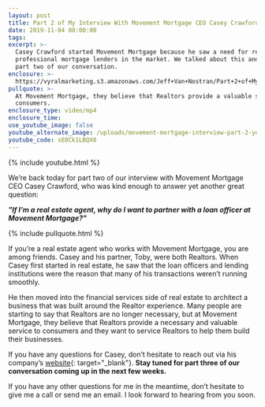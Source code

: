 ```yaml
---
layout: post
title: Part 2 of My Interview With Movement Mortgage CEO Casey Crawford
date: 2019-11-04 00:00:00
tags:
excerpt: >-
  Casey Crawford started Movement Mortgage because he saw a need for reliable,
  professional mortgage lenders in the market. We talked about this and more in
  part two of our conversation.
enclosure: >-
  https://vyralmarketing.s3.amazonaws.com/Jeff+Van+Nostran/Part+2+of+My+Interview+With+Movement+Mortgage+CEO+Casey+Crawford.mp4
pullquote: >-
  At Movement Mortgage, they believe that Realtors provide a valuable service to
  consumers.
enclosure_type: video/mp4
enclosure_time:
use_youtube_image: false
youtube_alternate_image: /uploads/movement-mortgage-interview-part-2-youtube.jpg
youtube_code: sE8Ck1LBQX8
---
```


{% include youtube.html %}

We’re back today for part two of our interview with Movement Mortgage CEO Casey Crawford, who was kind enough to answer yet another great question:

***"If I’m a real estate agent, why do I want to partner with a loan officer at Movement Mortgage?"***

{% include pullquote.html %}

If you’re a real estate agent who works with Movement Mortgage, you are among friends. Casey and his partner, Toby, were both Realtors. When Casey first started in real estate, he saw that the loan officers and lending institutions were the reason that many of his transactions weren’t running smoothly.&nbsp;

He then moved into the financial services side of real estate to architect a business that was built around the Realtor experience. Many people are starting to say that Realtors are no longer necessary, but at Movement Mortgage, they believe that Realtors provide a necessary and valuable service to consumers and they want to service Realtors to help them build their businesses.&nbsp;

If you have any questions for Casey, don’t hesitate to reach out via his company’s [website](https://movement.com/){: target="_blank"}.&nbsp;**Stay tuned for part three of our conversation coming up in the next few weeks.**

If you have any other questions for me in the meantime, don’t hesitate to give me a call or send me an email. I look forward to hearing from you soon.